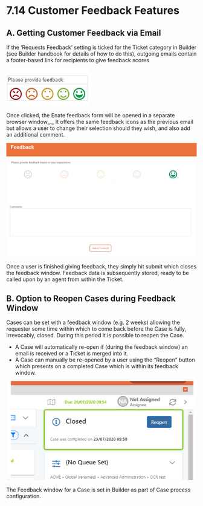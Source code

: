 # 7.14 Customer Feedback Features

## A. Getting Customer Feedback via Email

If the ‘Requests Feedback’ setting is ticked for the Ticket category in Builder \(see Builder handbook for details of how to do this\), outgoing emails contain a footer-based link for recipients to give feedback scores

![](../.gitbook/assets/128.png)

Once clicked, the Enate feedback form will be opened in a separate browser window_._ It offers the same feedback icons as the previous email but allows a user to change their selection should they wish, and also add an additional comment.

![](../.gitbook/assets/129.png)

Once a user is finished giving feedback, they simply hit submit which closes the feedback window. Feedback data is subsequently stored, ready to be called upon by an agent from within the Ticket.

## B. Option to Reopen Cases during Feedback Window

Cases can be set with a feedback window \(e.g. 2 weeks\) allowing the requester some time within which to come back before the Case is fully, irrevocably, closed. During this period it is possible to reopen the Case.

* A Case will automatically re-open if \(during the feedback window\) an email is received or a Ticket is merged into it.
* A Case can manually be re-opened by a user using the “Reopen” button which presents on a completed Case which is within its feedback window.

![](../.gitbook/assets/130.png)

The Feedback window for a Case is set in Builder as part of Case process configuration.

